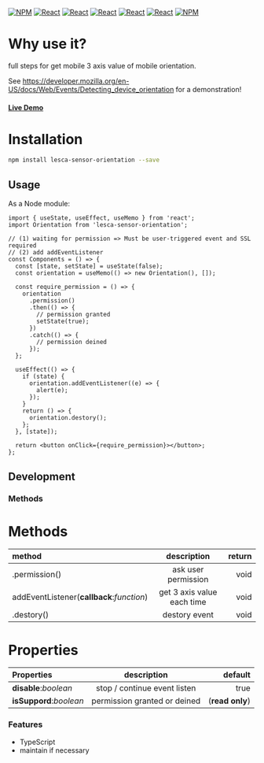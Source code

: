[![NPM](https://img.shields.io/badge/NPM-ba443f?style=for-the-badge&logo=npm&logoColor=white)](https://www.npmjs.com/)
[![React](https://img.shields.io/badge/Node.js-43853D?style=for-the-badge&logo=node.js&logoColor=white)](https://nodejs.org/en/)
[![React](https://img.shields.io/badge/-ReactJs-61DAFB?style=for-the-badge&logo=react&logoColor=white)](https://zh-hant.reactjs.org/)
[![React](https://img.shields.io/badge/Less-1d365d?style=for-the-badge&logo=less&logoColor=white)](https://lesscss.org/)
[![React](https://img.shields.io/badge/HTML5-E34F26?style=for-the-badge&logo=html5&logoColor=white)](https://www.w3schools.com/html/)
[![React](https://img.shields.io/badge/-CSS3-1572B6?style=for-the-badge&logo=css3&logoColor=white)](https://www.w3schools.com/css/)
[![NPM](https://img.shields.io/badge/DEV-Jameshsu1125-9cf?style=for-the-badge)](https://www.npmjs.com/~jameshsu1125)

# Why use it?

full steps for get mobile 3 axis value of mobile orientation.

See <https://developer.mozilla.org/en-US/docs/Web/Events/Detecting_device_orientation> for a demonstration!

#### [Live Demo](https://jameshsu1125.github.io/lesca-sensor-orientation/)

# Installation

```sh
npm install lesca-sensor-orientation --save
```

## Usage

As a Node module:

```JSX
import { useState, useEffect, useMemo } from 'react';
import Orientation from 'lesca-sensor-orientation';

// (1) waiting for permission => Must be user-triggered event and SSL required
// (2) add addEventListener
const Components = () => {
  const [state, setState] = useState(false);
  const orientation = useMemo(() => new Orientation(), []);

  const require_permission = () => {
    orientation
      .permission()
      .then(() => {
        // permission granted
        setState(true);
      })
      .catch(() => {
        // permission deined
      });
  };

  useEffect(() => {
    if (state) {
      orientation.addEventListener((e) => {
        alert(e);
      });
    }
    return () => {
      orientation.destory();
    };
  }, [state]);

  return <button onClick={require_permission}></button>;
};
```

## Development

### Methods

# Methods

| method                                    |        description         | return |
| :---------------------------------------- | :------------------------: | -----: |
| .permission()                             |    ask user permission     |   void |
| addEventListener(**callback**:_function_) | get 3 axis value each time |   void |
| .destory()                                |       destory event        |   void |

# Properties

| Properties              |         description          |         default |
| :---------------------- | :--------------------------: | --------------: |
| **disable**:_boolean_   | stop / continue event listen |            true |
| **isSuppord**:_boolean_ | permission granted or deined | (**read only**) |

### Features

- TypeScript
- maintain if necessary
